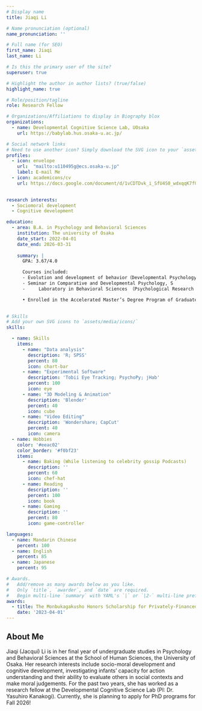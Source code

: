 ```yaml
---
# Display name
title: Jiaqi Li

# Name pronunciation (optional)
name_pronunciation: ''

# Full name (for SEO)
first_name: Jiaqi
last_name: Li

# Is this the primary user of the site?
superuser: true

# Highlight the author in author lists? (true/false)
highlight_name: true

# Role/position/tagline
role: Research Fellow

# Organizations/Affiliations to display in Biography blox
organizations:
  - name: Developmental Cognitive Science Lab, UOsaka
    url: https://babylab.hus.osaka-u.ac.jp/

# Social network links
# Need to use another icon? Simply download the SVG icon to your `assets/media/icons/` folder.
profiles:
  - icon: envelope
    url:  "mailto:u110495g@ecs.osaka-u.jp"
    label: E-mail Me
  - icon: academicons/cv
    url: https://docs.google.com/document/d/1vCDTDvk_i_SfU4S0_wdxqqK7fUmmahpfSySXLn3YnB4/edit?tab=t.0
 

research interests:
  - Sociomoral development
  - Cognitive development

education:
  - area: B.A. in Psychology and Behavioral Sciences
    institution: The university of Osaka
    date_start: 2022-04-01
    date_end: 2026-03-31
 
    summary: |
      GPA: 3.67/4.0

      Courses included:
      - Evolution and development of behavior（Developmental Psychology）, S
      - Seminar in Comparative and Developmental Psychology, S
      - 	Laboratory in Behavioral Sciences （Psychological Research Methods), S

      •	Enrolled in the Accelerated Master’s Degree Program of Graduate School of Human Sciences
  

# Skills
# Add your own SVG icons to `assets/media/icons/`
skills:

  - name: Skills
    items:
      - name: "Data analysis"
        description: 'R; SPSS'
        percent: 80
        icon: chart-bar
      - name: "Experimental Software"
        description: 'Tobii Eye Tracking; PsychoPy; jHab'
        percent: 100
        icon: eye
      - name: "3D Modeling & Animation"
        description: 'Blender'
        percent: 40
        icon: cube
      - name: "Video Editing"
        description: 'Wondershare; CapCut'
        percent: 40
        icon: camera
  - name: Hobbies
    color: '#eeac02'
    color_border: '#f0bf23'
    items:
      - name: Baking (While listening to celebrity gossip Podcasts)
        description: ''
        percent: 60
        icon: chef-hat
      - name: Reading
        description: ''
        percent: 100
        icon: book
      - name: Gaming
        description: ''
        percent: 80
        icon: game-controller

languages:
  - name: Mandarin Chinese
    percent: 100
  - name: English
    percent: 85
  - name: Japanese
    percent: 95

# Awards.
#   Add/remove as many awards below as you like.
#   Only `title`, `awarder`, and `date` are required.
#   Begin multi-line `summary` with YAML's `|` or `|2-` multi-line prefix and indent 2 spaces below.
awards:
  - title: The Monbukagakusho Honors Scholarship for Privately-Financed International Students (JPY 576,000)
    date: '2023-04-01'
---
```


## About Me

Jiaqi (Jacqui) Li is in her final year of undergraduate studies in Psychology and Behavioral Sciences at the School of Human Sciences, the University of Osaka. Her research interests include socio-moral development and cognitive development, investigating infants’ capacity for action understanding and their ability to evaluate others in social contexts and make moral judgements. For the past two years, she has worked as a research fellow at the Developmental Cognitive Science Lab (PI: Dr. Yasuhiro Kanakogi). Currently, she is planning to apply for PhD programs for Fall 2026!
